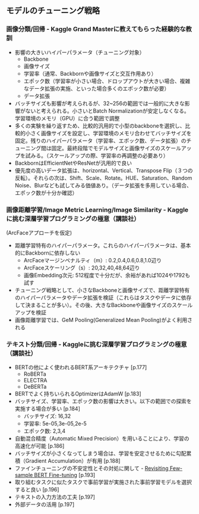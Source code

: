 ## モデルのチューニング戦略

### 画像分類/回帰 - Kaggle Grand Masterに教えてもらった経験的な教訓
- 影響の大きいハイパーパラメータ（チューニング対象）
    - Backbone
    - 画像サイズ
    - 学習率（通常、Backbornや画像サイズと交互作用あり）
    - エポック数（学習率が小さい場合、ドロップアウトが大きい場合、複雑なデータ拡張の実施、といった場合多くのエポック数が必要）
    - データ拡張
- バッチサイズも影響が考えられるが、32~256の範囲では一般的に大きな影響がないと考えられる。小さいとBatch Normalizationが安定しなくなる。学習環境のメモリ（GPU）に合う範囲で調整
- 多くの実験を繰り返すため、比較的汎用的で小型のbackboneを選択し、比較的小さく画像サイズを設定し、学習環境のメモリ合わせてバッチサイズを固定。残りのハイパーパラメータ（学習率、エポック数、データ拡張）のチューニング間は固定。最終段階でモデルサイズと画像サイズのスケールアップを試みる。（スケールアップの際、学習率の再調整の必要あり）
- BackbornはEfficientNetやResNetが汎用的で良い
- 優先度の高いデータ拡張は、horizontal、Vertical、Transpose Flip（３つの反転）。それらの次は、Shift、Scale、Rotate。HUE、Saturation、Random Noise、Blurなども試してみる価値あり。（データ拡張を多用している場合、エポック数が十分か確認）

### 画像距離学習/Image Metric Learning/Image Similarity - Kaggleに挑む深層学習プログラミングの極意（講談社）
(ArcFaceアプローチを仮定)
- 距離学習特有のハイパーパラメータ。これらのハイパーパラメータは、基本的にBackbornに依存しない
    - ArcFaceマージンペナルティ（m）: 0.2,0.4,0.6,0.8,1.0辺り
    - ArcFaceスケーリング（s）: 20,32,40,48,64辺り
    - 画像Embedding次元: 512程度で十分だが、余裕があれば1024や1792も試す 
- チューニング戦略として、小さなBackboneと画像サイズで、距離学習特有のハイパーパラメータやデータ拡張を検証（これらはタスクやデータに依存して決まることが多い）。その後、大きなBackboneや画像サイズのスケールアップを検証
- 画像距離学習では、GeM Pooling(Generalized Mean Pooling)がよく利用される

### テキスト分類/回帰 - Kaggleに挑む深層学習プログラミングの極意（講談社）
- BERTの他によく使われるBERT系アーキテクチャ [p.177]
    - RoBERTa
    - ELECTRA
    - DeBERTa
- BERTでよく持ちいられるOptimizerはAdamW [p.183]
- バッチサイズ、学習率、エポック数の影響は大きい。以下の範囲での探索を実施する場合が多い [p.184]
    - バッチサイズ: 16,32
    - 学習率: 5e-05,3e-05,2e-5
    - エポック数: 2,3,4
- 自動混合精度（Automatic Mixed Precision）を用いることにより、学習の高速化が可能 [p.186]
- バッチサイズが小さくなってしまう場合は、学習を安定させるために勾配累積（Gradient Accumulation）が有用 [p.188]
- ファインチューニングの不安定性とその対処に関して - [Revisiting Few-sample BERT Fine-tuning](https://arxiv.org/abs/2006.05987) [p.193]
- 取り組むタスクに似たタスクで事前学習が実施された事前学習モデルを選択すると良い [p.196]
- テキストの入力方法の工夫 [p.197]
- 外部データの活用 [p.197]

